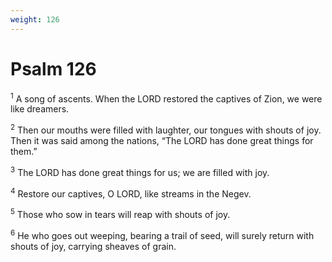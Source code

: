 ```yaml
---
weight: 126
---
```


# Psalm 126

<sup>1</sup> A song of ascents. When the LORD restored the captives of Zion, we were like dreamers. 

<sup>2</sup> Then our mouths were filled with laughter, our tongues with shouts of joy. Then it was said among the nations, “The LORD has done great things for them.” 

<sup>3</sup> The LORD has done great things for us; we are filled with joy. 

<sup>4</sup> Restore our captives, O LORD, like streams in the Negev. 

<sup>5</sup> Those who sow in tears will reap with shouts of joy. 

<sup>6</sup> He who goes out weeping, bearing a trail of seed, will surely return with shouts of joy, carrying sheaves of grain. 


